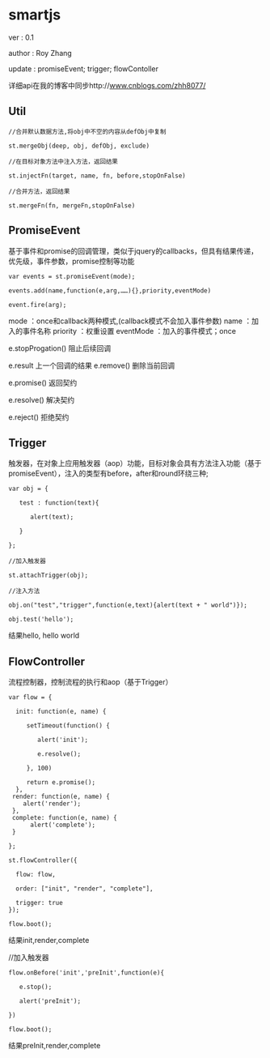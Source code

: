 # smartjs 

ver : 0.1

author : Roy Zhang 

update : promiseEvent; trigger; flowContoller

详细api在我的博客中同步http://www.cnblogs.com/zhh8077/

## Util
    //合并默认数据方法,将obj中不空的内容从defObj中复制

    st.mergeObj(deep, obj, defObj, exclude)

    //在目标对象方法中注入方法，返回结果

    st.injectFn(target, name, fn, before,stopOnFalse)

    //合并方法，返回结果

    st.mergeFn(fn, mergeFn,stopOnFalse)

## PromiseEvent 
基于事件和promise的回调管理，类似于jquery的callbacks，但具有结果传递，优先级，事件参数，promise控制等功能

    var events = st.promiseEvent(mode);

    events.add(name,function(e,arg,……){},priority,eventMode)

    event.fire(arg);

mode ：once和callback两种模式,(callback模式不会加入事件参数) name ：加入的事件名称 priority ：权重设置 eventMode ：加入的事件模式；once

e.stopProgation() 阻止后续回调 

e.result 上一个回调的结果 e.remove() 删除当前回调 

e.promise() 返回契约 

e.resolve() 解决契约 

e.reject() 拒绝契约

## Trigger 
触发器，在对象上应用触发器（aop）功能，目标对象会具有方法注入功能（基于promiseEvent），注入的类型有before，after和round环绕三种;

    var obj = {

       test : function(text){
       
          alert(text);
          
       }

    };

    //加入触发器

    st.attachTrigger(obj);

    //注入方法

    obj.on("test","trigger",function(e,text){alert(text + " world")});

    obj.test('hello');

结果hello, hello world

## FlowController
流程控制器，控制流程的执行和aop（基于Trigger）

    var flow = {
      
      init: function(e, name) {
     
         setTimeout(function() {
         
            alert('init');
            
            e.resolve();
            
         }, 100)
         
         return e.promise();
      },
     render: function(e, name) {
        alert('render');
     },
     complete: function(e, name) {
          alert('complete');
     }
     
    };

    st.flowController({

      flow: flow,
    
      order: ["init", "render", "complete"],
      
      trigger: true
    });

    flow.boot();

结果init,render,complete

//加入触发器

    flow.onBefore('init','preInit',function(e){

       e.stop();

       alert('preInit');

    })

    flow.boot();

结果preInit,render,complete
